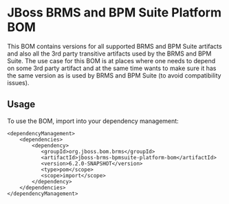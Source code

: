 JBoss BRMS and BPM Suite Platform BOM
=====================================
This BOM contains versions for all supported BRMS and BPM Suite artifacts and also all the 3rd party transitive artifacts
used by the BRMS and BPM Suite.
The use case for this BOM is at places where one needs to depend on some 3rd party artifact and at the same time wants
to make sure it has the same version as is used by BRMS and BPM Suite (to avoid compatibility issues).
 
Usage
-----
 
To use the BOM, import into your dependency management:

    <dependencyManagement>
        <dependencies>
            <dependency>
               <groupId>org.jboss.bom.brms</groupId>
               <artifactId>jboss-brms-bpmsuite-platform-bom</artifactId>
               <version>6.2.0-SNAPSHOT</version>
               <type>pom</scope>
               <scope>import</scope>
            </dependency>
        </dependencies>
    </dependencyManagement>
